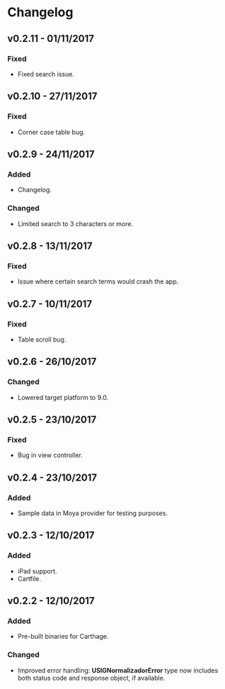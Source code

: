 # Changelog

## v0.2.11 - 01/11/2017

### Fixed
- Fixed search issue.

## v0.2.10 - 27/11/2017

### Fixed
- Corner case table bug.

## v0.2.9 - 24/11/2017

### Added
- Changelog.

### Changed
- Limited search to 3 characters or more.

## v0.2.8 - 13/11/2017

### Fixed
- Issue where certain search terms would crash the app.

## v0.2.7 - 10/11/2017

### Fixed
- Table scroll bug.

## v0.2.6 - 26/10/2017

### Changed
- Lowered target platform to 9.0.

## v0.2.5 - 23/10/2017

### Fixed
- Bug in view controller.

## v0.2.4 - 23/10/2017

### Added
- Sample data in Moya provider for testing purposes.

## v0.2.3 - 12/10/2017

### Added
- iPad support.
- Cartfile.

## v0.2.2 - 12/10/2017

### Added
- Pre-built binaries for Carthage.

### Changed
- Improved error handling: **USIGNormalizadorError** type now includes both status code and response object, if available.
